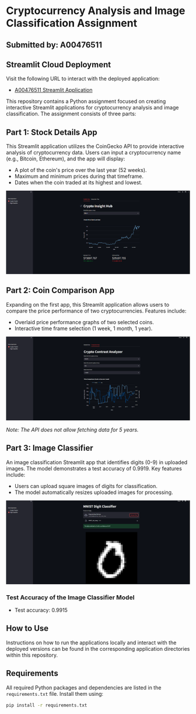 # Cryptocurrency Analysis and Image Classification Assignment

## Submitted by: A00476511

## Streamlit Cloud Deployment

Visit the following URL to interact with the deployed application:

- [A00476511 Streamlit Application](https://python-assignment-a00476511.streamlit.app/)

This repository contains a Python assignment focused on creating interactive Streamlit applications for cryptocurrency analysis and image classification. The assignment consists of three parts:

## Part 1: Stock Details App

This Streamlit application utilizes the CoinGecko API to provide interactive analysis of cryptocurrency data. Users can input a cryptocurrency name (e.g., Bitcoin, Ethereum), and the app will display:

- A plot of the coin's price over the last year (52 weeks).
- Maximum and minimum prices during that timeframe.
- Dates when the coin traded at its highest and lowest.

![Cryptocurrency Detail App](app_screenshots/crypto_detail.png)

## Part 2: Coin Comparison App

Expanding on the first app, this Streamlit application allows users to compare the price performance of two cryptocurrencies. Features include:

- Overlaid price performance graphs of two selected coins.
- Interactive time frame selection (1 week, 1 month, 1 year).

![Cryptocurrency Comparison App](app_screenshots/crypto_comparison.png)

*Note: The API does not allow fetching data for 5 years.*

## Part 3: Image Classifier

An image classification Streamlit app that identifies digits (0-9) in uploaded images. The model demonstrates a test accuracy of 0.9919. Key features include:

- Users can upload square images of digits for classification.
- The model automatically resizes uploaded images for processing.

![Digit Classifier App](app_screenshots/digit_classifier.png)

### Test Accuracy of the Image Classifier Model

- Test accuracy: 0.9915

## How to Use

Instructions on how to run the applications locally and interact with the deployed versions can be found in the corresponding application directories within this repository.

## Requirements

All required Python packages and dependencies are listed in the `requirements.txt` file. Install them using:

```sh
pip install -r requirements.txt
